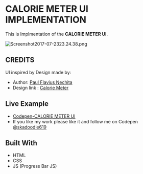 # CALORIE METER UI IMPLEMENTATION

 This is Implmentation of the **CALORIE METER UI**.

![Screenshot2017-07-2323.24.38.png](http://i.imgrpost.com/imgr/2017/07/23/Screenshot2017-07-2323.24.38.png)

## CREDITS
 UI inspired by Design made by:
 * Author: [Paul Flavius Nechita](https://dribbble.com/NpaulFlavius)
 * Design link : [Calorie Meter](https://dribbble.com/NpaulFlavius/projects/293744-Daily-UI-Elements-for-100-days#attachment-428794)

## Live Example

* [Codepen-CALORIE METER UI](https://codepen.io/skadoodle619/full/YxKOaQ)
* If you like my work please like it and follow me on Codepen [@skadoodle619](https://codepen.io/skadoodle619/)

## Built With

* HTML
* CSS
* JS (Progress Bar JS)

